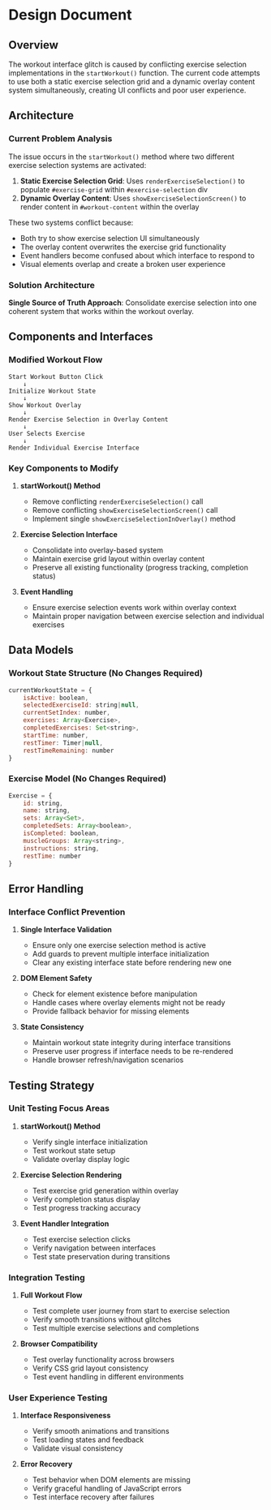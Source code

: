 # Design Document

## Overview

The workout interface glitch is caused by conflicting exercise selection implementations in the `startWorkout()` function. The current code attempts to use both a static exercise selection grid and a dynamic overlay content system simultaneously, creating UI conflicts and poor user experience.

## Architecture

### Current Problem Analysis

The issue occurs in the `startWorkout()` method where two different exercise selection systems are activated:

1. **Static Exercise Selection Grid**: Uses `renderExerciseSelection()` to populate `#exercise-grid` within `#exercise-selection` div
2. **Dynamic Overlay Content**: Uses `showExerciseSelectionScreen()` to render content in `#workout-content` within the overlay

These two systems conflict because:
- Both try to show exercise selection UI simultaneously
- The overlay content overwrites the exercise grid functionality
- Event handlers become confused about which interface to respond to
- Visual elements overlap and create a broken user experience

### Solution Architecture

**Single Source of Truth Approach**: Consolidate exercise selection into one coherent system that works within the workout overlay.

## Components and Interfaces

### Modified Workout Flow

```
Start Workout Button Click
    ↓
Initialize Workout State
    ↓
Show Workout Overlay
    ↓
Render Exercise Selection in Overlay Content
    ↓
User Selects Exercise
    ↓
Render Individual Exercise Interface
```

### Key Components to Modify

1. **startWorkout() Method**
   - Remove conflicting `renderExerciseSelection()` call
   - Remove conflicting `showExerciseSelectionScreen()` call
   - Implement single `showExerciseSelectionInOverlay()` method

2. **Exercise Selection Interface**
   - Consolidate into overlay-based system
   - Maintain exercise grid layout within overlay content
   - Preserve all existing functionality (progress tracking, completion status)

3. **Event Handling**
   - Ensure exercise selection events work within overlay context
   - Maintain proper navigation between exercise selection and individual exercises

## Data Models

### Workout State Structure (No Changes Required)

```javascript
currentWorkoutState = {
    isActive: boolean,
    selectedExerciseId: string|null,
    currentSetIndex: number,
    exercises: Array<Exercise>,
    completedExercises: Set<string>,
    startTime: number,
    restTimer: Timer|null,
    restTimeRemaining: number
}
```

### Exercise Model (No Changes Required)

```javascript
Exercise = {
    id: string,
    name: string,
    sets: Array<Set>,
    completedSets: Array<boolean>,
    isCompleted: boolean,
    muscleGroups: Array<string>,
    instructions: string,
    restTime: number
}
```

## Error Handling

### Interface Conflict Prevention

1. **Single Interface Validation**
   - Ensure only one exercise selection method is active
   - Add guards to prevent multiple interface initialization
   - Clear any existing interface state before rendering new one

2. **DOM Element Safety**
   - Check for element existence before manipulation
   - Handle cases where overlay elements might not be ready
   - Provide fallback behavior for missing elements

3. **State Consistency**
   - Maintain workout state integrity during interface transitions
   - Preserve user progress if interface needs to be re-rendered
   - Handle browser refresh/navigation scenarios

## Testing Strategy

### Unit Testing Focus Areas

1. **startWorkout() Method**
   - Verify single interface initialization
   - Test workout state setup
   - Validate overlay display logic

2. **Exercise Selection Rendering**
   - Test exercise grid generation within overlay
   - Verify completion status display
   - Test progress tracking accuracy

3. **Event Handler Integration**
   - Test exercise selection clicks
   - Verify navigation between interfaces
   - Test state preservation during transitions

### Integration Testing

1. **Full Workout Flow**
   - Test complete user journey from start to exercise selection
   - Verify smooth transitions without glitches
   - Test multiple exercise selections and completions

2. **Browser Compatibility**
   - Test overlay functionality across browsers
   - Verify CSS grid layout consistency
   - Test event handling in different environments

### User Experience Testing

1. **Interface Responsiveness**
   - Verify smooth animations and transitions
   - Test loading states and feedback
   - Validate visual consistency

2. **Error Recovery**
   - Test behavior when DOM elements are missing
   - Verify graceful handling of JavaScript errors
   - Test interface recovery after failures